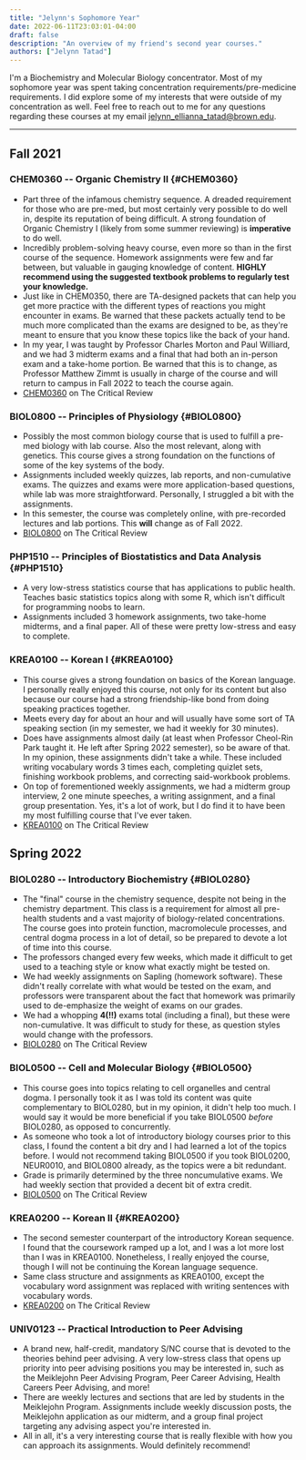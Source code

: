 ```yaml
---
title: "Jelynn's Sophomore Year"
date: 2022-06-11T23:03:01-04:00
draft: false
description: "An overview of my friend's second year courses."
authors: ["Jelynn Tatad"]
---
```


I'm a Biochemistry and Molecular Biology concentrator. Most of my sophomore year was spent taking concentration requirements/pre-medicine requirements. I did explore some of my interests that were outside of my concentration as well. Feel free to reach out to me for any questions regarding these courses at my email jelynn_ellianna_tatad@brown.edu.
***
## Fall 2021
### CHEM0360 -- Organic Chemistry II {#CHEM0360}
- Part three of the infamous chemistry sequence. A dreaded requirement for those who are pre-med, but most certainly very possible to do well in, despite its reputation of being difficult. A strong foundation of Organic Chemistry I (likely from some summer reviewing) is **imperative** to do well.
- Incredibly problem-solving heavy course, even more so than in the first course of the sequence. Homework assignments were few and far between, but valuable in gauging knowledge of content. **HIGHLY recommend using the suggested textbook problems to regularly test your knowledge.**
- Just like in CHEM0350, there are TA-designed packets that can help you get more practice with the different types of reactions you might encounter in exams. Be warned that these packets actually tend to be much more complicated than the exams are designed to be, as they're meant to ensure that you know these topics like the back of your hand.
- In my year, I was taught by Professor Charles Morton and Paul Williard, and we had 3 midterm exams and a final that had both an in-person exam and a take-home portion. Be warned that this is to change, as Professor Matthew Zimmt is usually in charge of the course and will return to campus in Fall 2022 to teach the course again.
- [CHEM0360](https://thecriticalreview.org/search/CHEM/0360) on The Critical Review
### BIOL0800 -- Principles of Physiology {#BIOL0800}
- Possibly the most common biology course that is used to fulfill a pre-med biology with lab course. Also the most relevant, along with genetics. This course gives a strong foundation on the functions of some of the key systems of the body.
- Assignments included weekly quizzes, lab reports, and non-cumulative exams. The quizzes and exams were more application-based questions, while lab was more straightforward. Personally, I struggled a bit with the assignments.
- In this semester, the course was completely online, with pre-recorded lectures and lab portions. This **will** change as of Fall 2022.
- [BIOL0800](https://thecriticalreview.org/search/BIOL/0800) on The Critical Review
### PHP1510 -- Principles of Biostatistics and Data Analysis {#PHP1510}
- A very low-stress statistics course that has applications to public health. Teaches basic statistics topics along with some R, which isn't difficult for programming noobs to learn.
- Assignments included 3 homework assignments, two take-home midterms, and a final paper. All of these were pretty low-stress and easy to complete.
### KREA0100 -- Korean I {#KREA0100}
- This course gives a strong foundation on basics of the Korean language. I personally really enjoyed this course, not only for its content but also because our course had a strong friendship-like bond from doing speaking practices together.
- Meets every day for about an hour and will usually have some sort of TA speaking section (in my semester, we had it weekly for 30 minutes).
- Does have assignments almost daily (at least when Professor Cheol-Rin Park taught it. He left after Spring 2022 semester), so be aware of that. In my opinion, these assignments didn't take a while. These included writing vocabulary words 3 times each, completing quizlet sets, finishing workbook problems, and correcting said-workbook problems.
- On top of forementioned weekly assignments, we had a midterm group interview, 2 one minute speeches, a writing assignment, and a final group presentation. Yes, it's a lot of work, but I do find it to have been my most fulfilling course that I've ever taken.
- [KREA0100](https://thecriticalreview.org/search/KREA/0100) on The Critical Review
## Spring 2022
### BIOL0280 -- Introductory Biochemistry {#BIOL0280}
- The "final" course in the chemistry sequence, despite not being in the chemistry department. This class is a requirement for almost all pre-health students and a vast majority of biology-related concentrations. The course goes into protein function, macromolecule processes, and central dogma process in a lot of detail, so be prepared to devote a lot of time into this course.
- The professors changed every few weeks, which made it difficult to get used to a teaching style or know what exactly might be tested on.
- We had weekly assignments on Sapling (homework software). These didn't really correlate with what would be tested on the exam, and professors were transparent about the fact that homework was primarily used to de-emphasize the weight of exams on our grades.
- We had a whopping **4(!!)** exams total (including a final), but these were non-cumulative. It was difficult to study for these, as question styles would change with the professors.
- [BIOL0280](https://thecriticalreview.org/search/BIOL/0280) on The Critical Review
### BIOL0500 -- Cell and Molecular Biology {#BIOL0500}
- This course goes into topics relating to cell organelles and central dogma. I personally took it as I was told its content was quite complementary to BIOL0280, but in my opinion, it didn't help too much. I would say it would be more beneficial if you take BIOL0500 *before* BIOL0280, as opposed to concurrently.
- As someone who took a lot of introductory biology courses prior to this class, I found the content a bit dry and I had learned a lot of the topics before. I would not recommend taking BIOL0500 if you took BIOL0200, NEUR0010, and BIOL0800 already, as the topics were a bit redundant.
- Grade is primarily determined by the three noncumulative exams. We had weekly section that provided a decent bit of extra credit.
- [BIOL0500](https://thecriticalreview.org/search/BIOL/0500) on The Critical Review
### KREA0200 -- Korean II {#KREA0200}
- The second semester counterpart of the introductory Korean sequence. I found that the coursework ramped up a lot, and I was a lot more lost than I was in KREA0100. Nonetheless, I really enjoyed the course, though I will not be continuing the Korean language sequence.
- Same class structure and assignments as KREA0100, except the vocabulary word assignment was replaced with writing sentences with vocabulary words.
- [KREA0200](https://thecriticalreview.org/search/KREA/0200) on The Critical Review
### UNIV0123 -- Practical Introduction to Peer Advising
- A brand new, half-credit, mandatory S/NC course that is devoted to the theories behind peer advising. A very low-stress class that opens up priority into peer advising positions you may be interested in, such as the Meiklejohn Peer Advising Program, Peer Career Advising, Health Careers Peer Advising, and more!
- There are weekly lectures and sections that are led by students in the Meiklejohn Program. Assignments include weekly discussion posts, the Meiklejohn application as our midterm, and a group final project targeting any advising aspect you're interested in.
- All in all, it's a very interesting course that is really flexible with how you can approach its assignments. Would definitely recommend!
